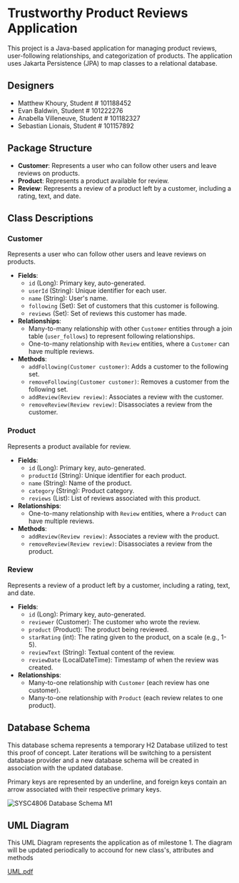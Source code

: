 # Trustworthy Product Reviews Application

This project is a Java-based application for managing product reviews, user-following relationships, and categorization of products. The application uses Jakarta Persistence (JPA) to map classes to a relational database.

## Designers
- Matthew Khoury, Student # 101188452  
- Evan Baldwin, Student # 101222276  
- Anabella Villeneuve, Student # 101182327   
- Sebastian Lionais, Student # 101157892



## Package Structure

- **Customer**: Represents a user who can follow other users and leave reviews on products.
- **Product**: Represents a product available for review.
- **Review**: Represents a review of a product left by a customer, including a rating, text, and date.

## Class Descriptions

### Customer

Represents a user who can follow other users and leave reviews on products.

- **Fields**:
  - `id` (Long): Primary key, auto-generated.
  - `userId` (String): Unique identifier for each user.
  - `name` (String): User's name.
  - `following` (Set<Customer>): Set of customers that this customer is following.
  - `reviews` (Set<Review>): Set of reviews this customer has made.
- **Relationships**:
  - Many-to-many relationship with other `Customer` entities through a join table (`user_follows`) to represent following relationships.
  - One-to-many relationship with `Review` entities, where a `Customer` can have multiple reviews.
- **Methods**:
  - `addFollowing(Customer customer)`: Adds a customer to the following set.
  - `removeFollowing(Customer customer)`: Removes a customer from the following set.
  - `addReview(Review review)`: Associates a review with the customer.
  - `removeReview(Review review)`: Disassociates a review from the customer.

### Product

Represents a product available for review.

- **Fields**:
  - `id` (Long): Primary key, auto-generated.
  - `productId` (String): Unique identifier for each product.
  - `name` (String): Name of the product.
  - `category` (String): Product category.
  - `reviews` (List<Review>): List of reviews associated with this product.
- **Relationships**:
  - One-to-many relationship with `Review` entities, where a `Product` can have multiple reviews.
- **Methods**:
  - `addReview(Review review)`: Associates a review with the product.
  - `removeReview(Review review)`: Disassociates a review from the product.

### Review

Represents a review of a product left by a customer, including a rating, text, and date.

- **Fields**:
  - `id` (Long): Primary key, auto-generated.
  - `reviewer` (Customer): The customer who wrote the review.
  - `product` (Product): The product being reviewed.
  - `starRating` (int): The rating given to the product, on a scale (e.g., 1-5).
  - `reviewText` (String): Textual content of the review.
  - `reviewDate` (LocalDateTime): Timestamp of when the review was created.
- **Relationships**:
  - Many-to-one relationship with `Customer` (each review has one customer).
  - Many-to-one relationship with `Product` (each review relates to one product).

## Database Schema

This database schema represents a temporary H2 Database utilized to test this proof of concept. Later iterations
will be switching to a persistent database provider and a new database schema will be created in association with 
the updated database.

Primary keys are represented by an underline, and foreign keys contain an arrow associated with their respective primary keys.

![SYSC4806 Database Schema M1](https://github.com/user-attachments/assets/ec2305fa-821b-4603-9c49-b2aa60672247)


## UML Diagram

This UML Diagram represents the application as of milestone 1. The diagram will be updated periodically to accound for new class's, attributes and methods

[UML.pdf](https://github.com/user-attachments/files/17692978/UML.pdf)


